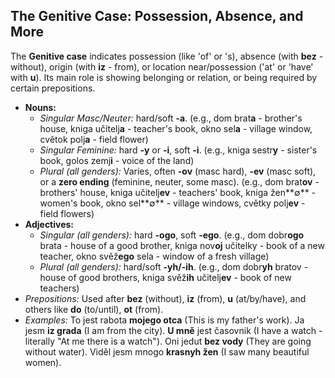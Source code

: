 ## The Genitive Case: Possession, Absence, and More

The **Genitive case** indicates possession (like 'of' or 's), absence (with **bez** - without), origin (with **iz** - from), or location near/possession ('at' or 'have' with **u**).
Its main role is showing belonging or relation, or being required by certain prepositions.

* **Nouns:**
    * *Singular Masc/Neuter:* hard/soft **-a**. (e.g., dom brat**a** - brother's house, kniga učitelj**a** - teacher's book, okno sel**a** - village window, cvětok polj**a** - field flower)
    * *Singular Feminine:* hard **-y** or **-i**, soft **-i**. (e.g., kniga sestr**y** - sister's book, golos zemj**i** - voice of the land)
    * *Plural (all genders):* Varies, often **-ov** (masc hard), **-ev** (masc soft), or a **zero ending** (feminine, neuter, some masc). (e.g., dom brat**ov** - brothers' house, kniga učitelj**ev** - teachers' book, kniga žen**∅** - women's book, okno sel**∅** - village windows, cvětky polj**ev** - field flowers)
* **Adjectives:**
    * *Singular (all genders):* hard **-ogo**, soft **-ego**. (e.g., dom dobr**ogo** brata - house of a good brother, kniga nov**oj** učitelky - book of a new teacher, okno svěž**ego** sela - window of a fresh village)
    * *Plural (all genders):* hard/soft **-yh/-ih**. (e.g., dom dobr**yh** bratov - house of good brothers, kniga svěž**ih** učitelj**ev** - book of new teachers)
* *Prepositions:* Used after **bez** (without), **iz** (from), **u** (at/by/have), and others like **do** (to/until), **ot** (from).
* *Examples:* To jest rabota **mojego otca** (This is my father's work). Ja jesm **iz grada** (I am from the city). **U mně** jest časovnik (I have a watch - literally "At me there is a watch"). Oni jedut **bez vody** (They are going without water). Viděl jesm mnogo **krasnyh žen** (I saw many beautiful women).